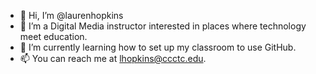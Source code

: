 - 👋 Hi, I’m @laurenhopkins
- 👀 I’m a Digital Media instructor interested in places where technology meet education.
- 🌱 I’m currently learning how to set up my classroom to use GitHub.
- 📫 You can reach me at lhopkins@ccctc.edu.

<!---
laurenhopkins/laurenhopkins is a ✨ special ✨ repository because its `README.md` (this file) appears on your GitHub profile.
You can click the Preview link to take a look at your changes.
--->
